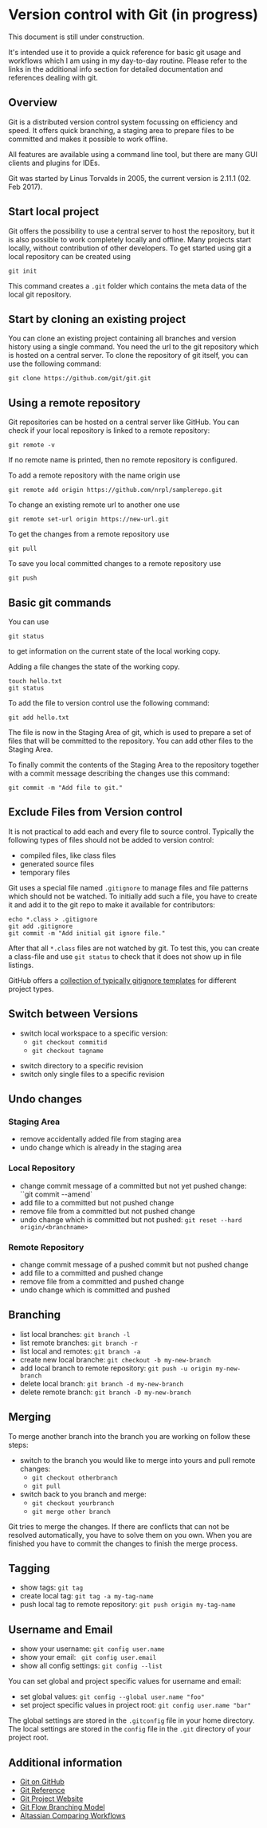Version control with Git (in progress)
======================================
This document is still under construction.

It's intended use it to provide a quick reference for basic git usage and workflows which I am using in my day-to-day routine.
Please refer to the links in the additional info section for detailed documentation and references dealing with git.

Overview
--------
Git is a distributed version control system focussing on efficiency and speed.
It offers quick branching, a staging area to prepare files to be committed and makes it possible to work offline.

All features are available using a command line tool, but there are many GUI clients and plugins for IDEs.

Git was started by Linus Torvalds in 2005, the current version is 2.11.1 (02. Feb 2017).


Start local project
-------------------
Git offers the possibility to use a central server to host the repository,
but it is also possible to work completely locally and offline.
Many projects start locally, without contribution of other developers.
To get started using git a local repository can be created using
```
git init
```
This command creates a ``.git`` folder which contains the meta data of the local git repository.


Start by cloning an existing project
---------------------------------
You can clone an existing project containing all branches and version history using a single command.
You need the url to the git repository which is hosted on a central server.
To clone the repository of git itself, you can use the following command:
```
git clone https://github.com/git/git.git
```


Using a remote repository
-------------------------
Git repositories can be hosted on a central server like GitHub.
You can check if your local repository is linked to a remote repository:
```
git remote -v
```
If no remote name is printed, then no remote repository is configured.

To add a remote repository with the name origin use
```
git remote add origin https://github.com/nrpl/samplerepo.git
```

To change an existing remote url to another one use
```
git remote set-url origin https://new-url.git
```

To get the changes from a remote repository use
```
git pull
```

To save you local committed changes to a remote repository use
```
git push
```


Basic git commands
------------------
You can use
```
git status
```
to get information on the current state of the local working copy.

Adding a file changes the state of the working copy.
```
touch hello.txt
git status
```

To add the file to version control use the following command:
```
git add hello.txt
```
The file is now in the Staging Area of git, which is used to prepare
a set of files that will be committed to the repository.
You can add other files to the Staging Area.

To finally commit the contents of the Staging Area to the repository together with a commit message describing the changes use this command:
```
git commit -m "Add file to git."
```

Exclude Files from Version control
---------------------------------
It is not practical to add each and every file to source control.
Typically the following types of files should not be added to version control:
* compiled files, like class files
* generated source files
* temporary files

Git uses a special file named ``.gitignore`` to manage files and file patterns which should not be watched.
To initially add such a file, you have to create it and add it to the git repo to make it available for contributors:
```
echo *.class > .gitignore
git add .gitignore
git commit -m "Add initial git ignore file."
```
After that all ``*.class`` files are not watched by git.
To test this, you can create a class-file and use ``git status`` to check that it does not show up in file listings.

GitHub offers a [collection of typically gitignore templates](https://github.com/github/gitignore) for different project types.


Switch between Versions
-----------------------
* switch local workspace to a specific version:
  * ``git checkout commitid``  
  * ``git checkout tagname``
- switch directory to a specific revision
- switch only single files to a specific revision


Undo changes
------------

### Staging Area
- remove accidentally added file from staging area
- undo change which is already in the staging area

### Local Repository
- change commit message of a committed but not yet pushed change: ``git commit --amend`
- add file to a committed but not pushed change
- remove file from a committed but not pushed change
- undo change which is committed but not pushed: ``git reset --hard origin/<branchname>``

### Remote Repository
- change commit message of a pushed commit but not pushed change
- add file to a committed and pushed change
- remove file from a committed and pushed change
- undo change which is committed and pushed


Branching
---------
* list local branches: ``git branch -l``
* list remote branches: ``git branch -r``
* list local and remotes: ``git branch -a``
* create new local branche: ``git checkout -b my-new-branch``
* add local branch to remote repository: ``git push -u origin my-new-branch``
* delete local branch: ``git branch -d my-new-branch``
* delete remote branch: ``git branch -D my-new-branch``


Merging
-------
To merge another branch into the branch you are working on follow these steps:
* switch to the branch you would like to merge into yours and pull remote changes:
  * ``git checkout otherbranch``
  * ``git pull``
* switch back to you branch and merge:
  * ``git checkout yourbranch``
  * ``git merge other branch``

Git tries to merge the changes. If there are conflicts that can not be resolved automatically,
you have to solve them on you own.
When you are finished you have to commit the changes to finish the merge process.

Tagging
-------
* show tags: ``git tag``
* create local tag: ``git tag -a my-tag-name``
* push local tag to remote repository: ``git push origin my-tag-name``

Username and Email
------------------
* show your username: ``git config user.name``
* show your email: `` git config user.email``
* show all config settings: ``git config --list``

You can set global and project specific values for username and email:
* set global values: ``git config --global user.name "foo"``
* set project specific values in project root: ``git config user.name "bar"``

The global settings are stored in the ``.gitconfig`` file in your home directory.
The local settings are stored in the ``config`` file in the ``.git`` directory of your project root. 

Additional information
----------------------
* [Git on GitHub](https://github.com/git/git)
* [Git Reference](http://gitref.org/)
* [Git Project Website](https://git-scm.com/)
* [Git Flow Branching Model](http://nvie.com/posts/a-successful-git-branching-model/)
* [Altassian Comparing Workflows](https://www.atlassian.com/git/tutorials/comparing-workflows)

